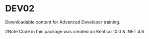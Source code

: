 # DEV02
Downloadable content for Advanced Developer training.

#Note 
Code in this package was created on Kentico 10.0 & .NET 4.6
